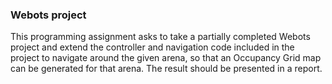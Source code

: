 ### Webots project

This programming assignment asks to take a partially completed Webots project and extend the controller and navigation code included in the project to navigate around the given arena, so that an Occupancy Grid map can be generated for that arena. The result should be presented in a report.